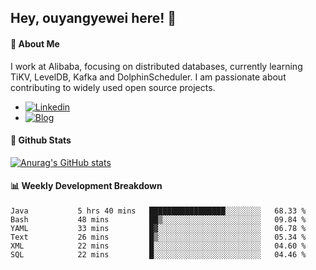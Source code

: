 ## Hey, ouyangyewei here! :wave:

#### :rocket: About Me
I work at Alibaba, focusing on distributed databases, currently learning TiKV, LevelDB, Kafka and DolphinScheduler. I am passionate about contributing to widely used open source projects.

- [![Linkedin](https://img.shields.io/badge/LinkedIn-ouyangyewei-blue)](https://www.linkedin.com/in/ouyangyewei/)
- [![Blog](https://img.shields.io/badge/Blog-yeweiouyang-orange)](https://blog.csdn.net/yeweiouyang)

#### :star2: Github Stats
[![Anurag's GitHub stats](https://github-readme-stats.vercel.app/api?username=ouyangyewei&show_icons=true&cache_seconds=3600&theme=tokyonight)](https://github.com/anuraghazra/github-readme-stats)

#### :bar_chart: Weekly Development Breakdown
<!--START_SECTION:waka-->

```text
Java           5 hrs 40 mins   █████████████████░░░░░░░░   68.33 %
Bash           48 mins         ██▒░░░░░░░░░░░░░░░░░░░░░░   09.84 %
YAML           33 mins         █▓░░░░░░░░░░░░░░░░░░░░░░░   06.78 %
Text           26 mins         █▒░░░░░░░░░░░░░░░░░░░░░░░   05.34 %
XML            22 mins         █░░░░░░░░░░░░░░░░░░░░░░░░   04.60 %
SQL            22 mins         █░░░░░░░░░░░░░░░░░░░░░░░░   04.46 %
```

<!--END_SECTION:waka-->

